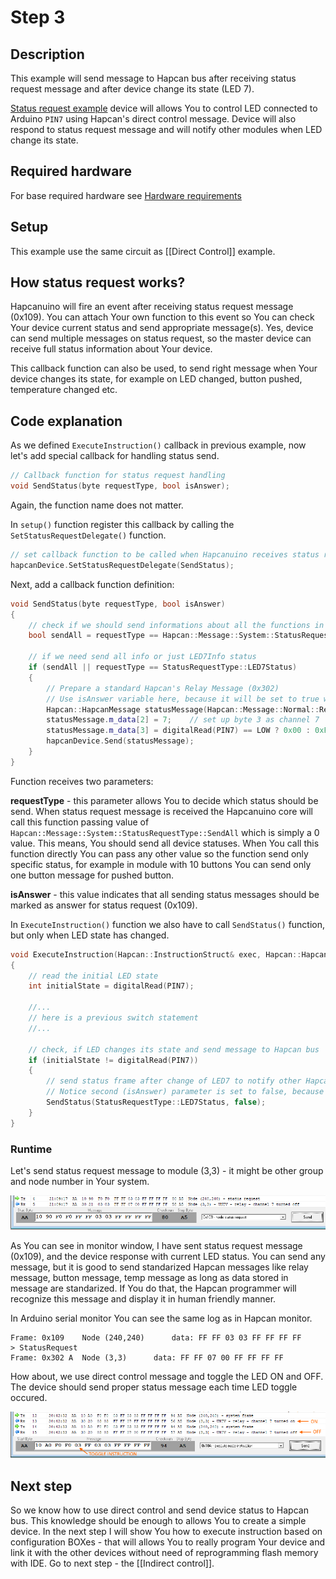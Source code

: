 # Step 3

## Description
This example will send message to Hapcan bus after receiving status request message and after device change its state (LED 7).

[Status request example](https://github.com/Onixarts/Hapcanuino/blob/master/examples/StatusRequest/StatusRequest.ino) device will allows You to control LED connected to Arduino `PIN7` using Hapcan's direct control message. Device will also respond to status request message and will notify other modules when LED change its state.

## Required hardware
For base required hardware see [Hardware requirements](https://github.com/Onixarts/Hapcanuino/wiki/Hardware-requirements)

## Setup
This example use the same circuit as [[Direct Control]] example.

## How status request works?

Hapcanuino will fire an event after receiving status request message (0x109). You can attach Your own function to this event so You can check Your device current status and send appropriate message(s). Yes, device can send multiple messages on status request, so the master device can receive full status information about Your device.

This callback function can also be used, to send right message when Your device changes its state, for example on LED changed, button pushed, temperature changed etc.

## Code explanation

As we defined `ExecuteInstruction()` callback in previous example, now let's add special callback for handling status send.

```C++
// Callback function for status request handling
void SendStatus(byte requestType, bool isAnswer);
```
Again, the function name does not matter.

In `setup()` function register this callback by calling the `SetStatusRequestDelegate()` function.

```C++
// set callback function to be called when Hapcanuino receives status request message or module change its state
hapcanDevice.SetStatusRequestDelegate(SendStatus);
```

Next, add a callback function definition:

```C++
void SendStatus(byte requestType, bool isAnswer)
{
	// check if we should send informations about all the functions in module
	bool sendAll = requestType == Hapcan::Message::System::StatusRequestType::SendAll;

	// if we need send all info or just LED7Info status
	if (sendAll || requestType == StatusRequestType::LED7Status)
	{
		// Prepare a standard Hapcan's Relay Message (0x302)
		// Use isAnswer variable here, because it will be set to true when it is a response for StatusRequest message (0x109)
		Hapcan::HapcanMessage statusMessage(Hapcan::Message::Normal::RelayMessage, isAnswer);
		statusMessage.m_data[2] = 7;	// set up byte 3 as channel 7
		statusMessage.m_data[3] = digitalRead(PIN7) == LOW ? 0x00 : 0xFF; // set byte 4 (status, 0x00 = LED OFF, 0xFF = LED ON
		hapcanDevice.Send(statusMessage);
	}
}
```

Function receives two parameters:

**requestType** - this parameter allows You to decide which status should be send. When status request message is received the Hapcanuino core will call this function passing value of `Hapcan::Message::System::StatusRequestType::SendAll` which is simply a 0 value. This means, You should send all device statuses. When You call this function directly You can pass any other value so the function send only specific status, for example in module with 10 buttons You can send only one button message for pushed button.

**isAnswer** - this value indicates that all sending status messages should be marked as answer for status request (0x109).

In `ExecuteInstruction()` function we also have to call `SendStatus()` function, but only when LED state has changed.

```C++
void ExecuteInstruction(Hapcan::InstructionStruct& exec, Hapcan::HapcanMessage& message)
{
	// read the initial LED state
	int initialState = digitalRead(PIN7);
	
	//...
	// here is a previous switch statement
	//...

	// check, if LED changes its state and send message to Hapcan bus
	if (initialState != digitalRead(PIN7))
	{
		// send status frame after change of LED7 to notify other Hapcan modules. 
		// Notice second (isAnswer) parameter is set to false, because we call it directly after status change, so it is not an answer for status request
		SendStatus(StatusRequestType::LED7Status, false);
	}
}
```

### Runtime

Let's send status request message to module (3,3) - it might be other group and node number in Your system.

![Sending status request to device](img/hapcan-programmer-send-status-request-frame.png)

As You can see in monitor window, I have sent status request message (0x109), and the device response with current LED status. You can send any message, but it is good to send standarized Hapcan messages like relay message, button message, temp message as long as data stored in message are standarized. If You do that, the Hapcan programmer will recognize this message and display it in human friendly manner.

In Arduino serial monitor You can see the same log as in Hapcan monitor.

```
Frame: 0x109  	Node (240,240)		data: FF FF 03 03 FF FF FF FF 
> StatusRequest
Frame: 0x302 A	Node (3,3)		data: FF FF 07 00 FF FF FF FF 
```

How about, we use direct control message and toggle the LED ON and OFF. The device should send proper status message each time LED toggle occured.

![Send status after change](img/hapcan-programmer-send-status.png)

## Next step

So we know how to use direct control and send device status to Hapcan bus. This knowledge should be enough to allows You to create a simple device. In the next step I will show You how to execute instruction based on configuration BOXes - that will allows You to really program Your device and link it with the other devices without need of  reprogramming flash memory with IDE. Go to next step - the [[Indirect control]].